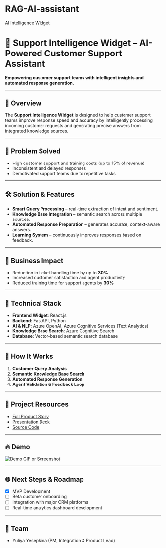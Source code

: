 # RAG-AI-assistant
AI Intelligence Widget
# 🤖 Support Intelligence Widget – AI-Powered Customer Support Assistant

**Empowering customer support teams with intelligent insights and automated response generation.**

---

## 🌟 Overview

The **Support Intelligence Widget** is designed to help customer support teams improve response speed and accuracy by intelligently processing incoming customer requests and generating precise answers from integrated knowledge sources.

---

## 🎯 Problem Solved
- High customer support and training costs (up to 15% of revenue)
- Inconsistent and delayed responses
- Demotivated support teams due to repetitive tasks

---

## 🛠️ Solution & Features
- **Smart Query Processing** – real-time extraction of intent and sentiment.
- **Knowledge Base Integration** – semantic search across multiple sources.
- **Automated Response Preparation** – generates accurate, context-aware answers.
- **Learning System** – continuously improves responses based on feedback.

---

## 📌 Business Impact
- Reduction in ticket handling time by up to **30%**
- Increased customer satisfaction and agent productivity
- Reduced training time for support agents by **30%**

---

## 🚧 Technical Stack
- **Frontend Widget**: React.js
- **Backend**: FastAPI, Python
- **AI & NLP**: Azure OpenAI, Azure Cognitive Services (Text Analytics)
- **Knowledge Base Search**: Azure Cognitive Search
- **Database**: Vector-based semantic search database

---

## 🚦 How It Works
1. **Customer Query Analysis**
2. **Semantic Knowledge Base Search**
3. **Automated Response Generation**
4. **Agent Validation & Feedback Loop**

---

## 📁 Project Resources
- [Full Product Story](./product-story.md)
- [Presentation Deck](./presentation.pdf)
- [Source Code](./src/support-intelligence-widget.py)

---

## 🔥 Demo
![Demo GIF or Screenshot](./docs/demo.gif)

---

## 🌐 Next Steps & Roadmap
- [x] MVP Development
- [ ] Beta customer onboarding
- [ ] Integration with major CRM platforms
- [ ] Real-time analytics dashboard development

---

## 🙌 Team
- Yuliya Yesepkina (PM, Integration & Product Lead)

